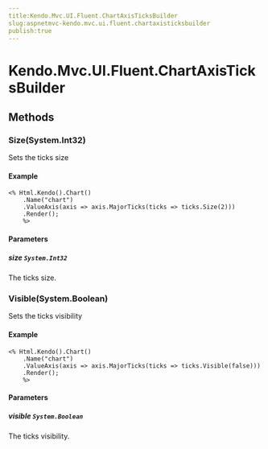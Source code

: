 ```yaml
---
title:Kendo.Mvc.UI.Fluent.ChartAxisTicksBuilder
slug:aspnetmvc-kendo.mvc.ui.fluent.chartaxisticksbuilder
publish:true
---
```


# Kendo.Mvc.UI.Fluent.ChartAxisTicksBuilder

## Methods

### Size(System.Int32)
Sets the ticks size

#### Example
    <% Html.Kendo().Chart()
        .Name("chart")
        .ValueAxis(axis => axis.MajorTicks(ticks => ticks.Size(2)))
        .Render();
        %>

#### Parameters

##### size `System.Int32`
The ticks size.

### Visible(System.Boolean)
Sets the ticks visibility

#### Example
    <% Html.Kendo().Chart()
        .Name("chart")
        .ValueAxis(axis => axis.MajorTicks(ticks => ticks.Visible(false)))
        .Render();
        %>

#### Parameters

##### visible `System.Boolean`
The ticks visibility.